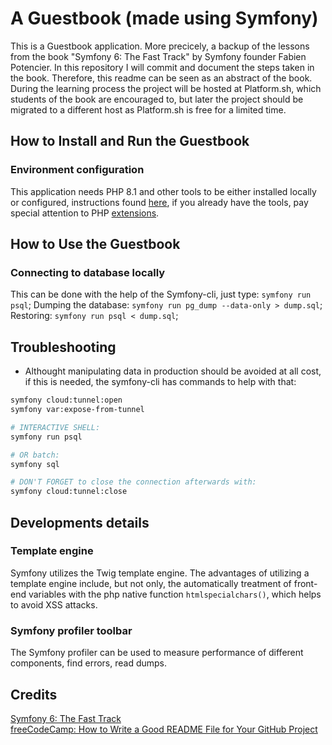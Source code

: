# A Guestbook (made using Symfony)

This is a Guestbook application. More precicely, a backup of the lessons from the book "Symfony 6: The Fast Track" by Symfony founder Fabien Potencier. In this repository I will commit and document the steps taken in the book. Therefore, this readme can be seen as an abstract of the book. 
During the learning process the project will be hosted at Platform.sh, which students of the book are encouraged to, but later the project should be migrated to a different host as Platform.sh is free for a limited time. 

## How to Install and Run the Guestbook

### Environment configuration

This application needs PHP 8.1 and other tools to be either installed locally or configured, instructions found [here](https://symfony.com/doc/current/the-fast-track/en/1-tools.html), if you already have the tools, pay special attention to PHP [extensions](https://symfony.com/doc/current/the-fast-track/en/1-tools.html#php).

## How to Use the Guestbook

### Connecting to database locally
This can be done with the help of the Symfony-cli, just type: `symfony run psql`;
Dumping the database: `symfony run pg_dump --data-only > dump.sql`;
Restoring: `symfony run psql < dump.sql`;

## Troubleshooting

- Althought manipulating data in production should be avoided at all cost, if this is needed, the symfony-cli has commands to help with that:

```bash
symfony cloud:tunnel:open
symfony var:expose-from-tunnel

# INTERACTIVE SHELL:
symfony run psql

# OR batch:
symfony sql

# DON'T FORGET to close the connection afterwards with:
symfony cloud:tunnel:close
```

## Developments details

### Template engine

Symfony utilizes the Twig template engine. The advantages of utilizing a template engine include, but not only, the automatically treatment of front-end variables with the php native function `htmlspecialchars()`, which helps to avoid XSS attacks. 

### Symfony profiler toolbar

The Symfony profiler can be used to measure performance of different components, find errors, read dumps.

## Credits

[Symfony 6: The Fast Track](https://symfony.com/doc/current/the-fast-track/en/index.html)\
[freeCodeCamp: How to Write a Good README File for Your GitHub Project](https://www.freecodecamp.org/news/how-to-write-a-good-readme-file/)
